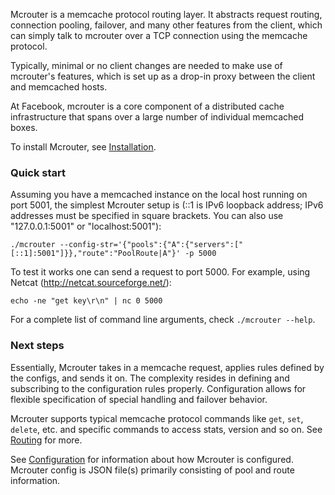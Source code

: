 Mcrouter is a memcache protocol routing layer. It abstracts request routing,
connection pooling, failover, and many other features from the client, which
can simply talk to mcrouter over a TCP connection using the memcache protocol.

Typically, minimal or no client changes are needed to make use of mcrouter's
features, which is set up as a drop-in proxy between the client and memcached
hosts.

At Facebook, mcrouter is a core component of a distributed cache
infrastructure that spans over a large number of individual memcached boxes.

To install Mcrouter, see [Installation](mcrouter-installation).

### Quick start

Assuming you have a memcached instance on the local host running on port 5001,
the simplest Mcrouter setup is (::1 is IPv6 loopback address; IPv6 addresses
must be specified in square brackets. You can also use "127.0.0.1:5001" or
"localhost:5001"):
``` Shell
./mcrouter --config-str='{"pools":{"A":{"servers":["[::1]:5001"]}},"route":"PoolRoute|A"}' -p 5000
```

To test it works one can send a request to port 5000. For example, using
Netcat (http://netcat.sourceforge.net/):
``` Shell
echo -ne "get key\r\n" | nc 0 5000
```

For a complete list of command line arguments, check `./mcrouter --help`.

### Next steps

Essentially, Mcrouter takes in a memcache request, applies rules defined by the
configs, and sends it on. The complexity resides in defining and subscribing to
the configuration rules properly. Configuration allows for flexible
specification of special handling and failover behavior.

Mcrouter supports typical memcache protocol commands like `get`, `set`, `delete`, etc.
and specific commands to access stats, version and so on. See [Routing](Routing.md) for more.

See [Configuration](Configuration.md) for information about how Mcrouter is
configured. Mcrouter config is JSON file(s) primarily consisting of pool and
route information.